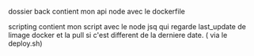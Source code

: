 dossier back contient mon api node avec le dockerfile

scripting contient mon script avec le node jsq qui regarde last_update de limage docker et la pull si c'est different de la derniere date.
( via le deploy.sh)